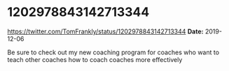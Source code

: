 # 1202978843142713344
https://twitter.com/TomFrankly/status/1202978843142713344
**Date:** 2019-12-06

Be sure to check out my new coaching program for coaches who want to teach other coaches how to coach coaches more effectively

